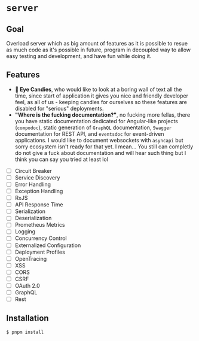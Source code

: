 # `server`

## Goal

Overload server which as big amount of features as it is possible to resue as much code as it's possible in future,
program in decoupled way to allow easy testing and development, and have fun while doing it.

## Features

- **🍭 Eye Candies**, who would like to look at a boring wall of text all the time, since start of application it gives
  you
  nice and friendly developer feel, as all of us - keeping candies for ourselves so these features are disabled
  for "serious" deployments.
- **"Where is the fucking documentation?"**, no fucking more fellas, there you have static documentation dedicated for
  Angular-like projects (`compodoc`), static generation of `GraphQL` documentation, `Swagger` documentation for REST
  API, and `eventsdoc` for event-driven applications. I would like to document websockets with `asyncapi` but sorry
  ecosystem isn't ready for that yet. I mean... You still can completly do not give a fuck about documentation and will
  hear such thing but I think you can say you tried at least lol

- [ ] Circuit Breaker
- [ ] Service Discovery
- [ ] Error Handling
- [ ] Exception Handling
- [ ] RxJS
- [ ] API Response Time
- [ ] Serialization
- [ ] Deserialization
- [ ] Prometheus Metrics
- [ ] Logging
- [ ] Concurrency Control
- [ ] Externalized Configuration
- [ ] Deployment Profiles
- [ ] OpenTracing
- [ ] XSS
- [ ] CORS
- [ ] CSRF
- [ ] OAuth 2.0
- [ ] GraphQL
- [ ] Rest

## Installation

```bash
$ pnpm install
```